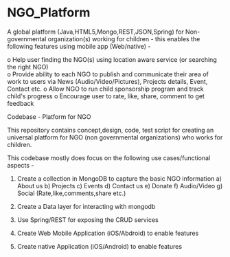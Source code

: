 NGO_Platform
============


A global platform (Java,HTML5,Mongo,REST,JSON,Spring) for Non-governmental organization(s) working for children - this enables the following features using mobile app (Web/native) - 

o	Help user finding the NGO(s) using location aware service (or searching the right NGO)  
o	Provide ability to each NGO to publish and communicate their area of work to users via News (Audio/Video/Pictures), 
   Projects details, Event, Contact etc.
o	Allow NGO to run child sponsorship program and track child's progress
o	Encourage user to rate, like, share, comment to get feedback



Codebase - Platform for NGO

This repository contains concept,design, code, test script for creating an universal platform for NGO
(non governmental organizations) who works for children. 

This codebase mostly does focus on the following use cases/functional aspects - 


1) Create a collection in MongoDB to capture the basic NGO information 
   a) About us
   b) Projects
   c) Events
   d) Contact us
   e) Donate
   f) Audio/Video
   g) Social (Rate,like,comments,share etc.)
   
2) Create a  Data  layer for interacting with mongodb

3) Use Spring/REST for exposing the CRUD services

4) Create Web Mobile Application (iOS/Abdroid) to enable features

5) Create native Application (iOS/Android) to enable features
